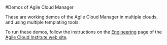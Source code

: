 #Demos of Agile Cloud Manager

These are working demos of the Agile Cloud Manager in multiple clouds, and using multiple templating tools.

To run these demos, follow the instructions on the [Engineering](https://agilecloudinstitute.io/engineering/) page of the [Agile Cloud Institute web site](https://agilecloudinstitute.io/).
